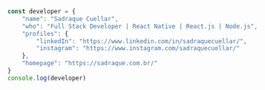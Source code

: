 ``` js
const developer = {
    "name": "Sadraque Cuellar",
    "who": "Full Stack Developer | React Native | React.js | Node.js",
    "profiles": {
        "linkedIn": "https://www.linkedin.com/in/sadraquecuellar/",
        "instagram": "https://www.instagram.com/sadraquecuellar/"
    },
    "homepage": "https://sadraque.com.br/"
}
console.log(developer)
```
<!-- <div align="center">
  <a href="https://github.com/sadraquecuellar">
  <img height="180em" src="https://github-readme-stats.vercel.app/api?username=sadraquecuellar&show_icons=true&theme=tokyonight&include_all_commits=true&count_private=false"/>
      
  <img height="180em" src="https://github-readme-stats.vercel.app/api/top-langs/?username=sadraquecuellar&layout=compact&langs_count=3&theme=tokyonight"/>
</div> 
 -->
